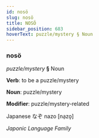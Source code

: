```yaml
---
id: nosö
slug: nosö
title: NOSÖ
sidebar_position: 683
hoverText: puzzle/mystery § Noun
---
```


### nosö

*puzzle/mystery* **§** Noun

**Verb**: to be a puzzle/mystery

**Noun**: puzzle/mystery

**Modifier**: puzzle/mystery-related

Japanese なぞ nazo [na̠zo̞]

*Japonic Language Family*